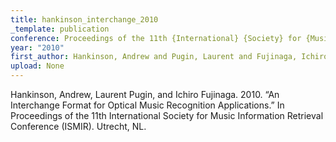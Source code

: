 ```yaml
---
title: hankinson_interchange_2010
_template: publication
conference: Proceedings of the 11th {International} {Society} for {Music} {Information} {Retrieval} {Conference} ({ISMIR})
year: "2010"
first_author: Hankinson, Andrew and Pugin, Laurent and Fujinaga, Ichiro
upload: None
---
```

Hankinson, Andrew, Laurent Pugin, and Ichiro Fujinaga. 2010. “An Interchange Format for Optical Music Recognition Applications.” In Proceedings of the 11th International Society for Music Information Retrieval Conference (ISMIR). Utrecht, NL.